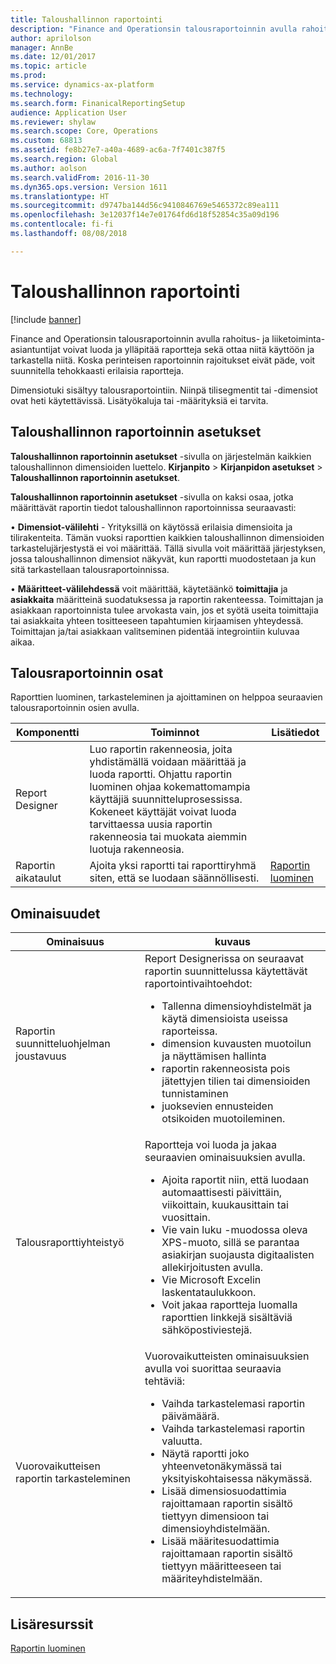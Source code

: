 ```yaml
---
title: Taloushallinnon raportointi
description: "Finance and Operationsin talousraportoinnin avulla rahoitus- ja liiketoiminta-asiantuntijat voivat luoda ja ylläpitää raportteja sekä ottaa niitä käyttöön ja tarkastella niitä. Koska perinteisen raportoinnin rajoitukset eivät päde, voit suunnitella tehokkaasti erilaisia raportteja."
author: aprilolson
manager: AnnBe
ms.date: 12/01/2017
ms.topic: article
ms.prod: 
ms.service: dynamics-ax-platform
ms.technology: 
ms.search.form: FinanicalReportingSetup
audience: Application User
ms.reviewer: shylaw
ms.search.scope: Core, Operations
ms.custom: 68813
ms.assetid: fe8b27e7-a40a-4689-ac6a-7f7401c387f5
ms.search.region: Global
ms.author: aolson
ms.search.validFrom: 2016-11-30
ms.dyn365.ops.version: Version 1611
ms.translationtype: HT
ms.sourcegitcommit: d9747ba144d56c9410846769e5465372c89ea111
ms.openlocfilehash: 3e12037f14e7e01764fd6d18f52854c35a09d196
ms.contentlocale: fi-fi
ms.lasthandoff: 08/08/2018

---
```


# <a name="financial-reporting"></a>Taloushallinnon raportointi

[!include [banner](../includes/banner.md)]

Finance and Operationsin talousraportoinnin avulla rahoitus- ja liiketoiminta-asiantuntijat voivat luoda ja ylläpitää raportteja sekä ottaa niitä käyttöön ja tarkastella niitä. Koska perinteisen raportoinnin rajoitukset eivät päde, voit suunnitella tehokkaasti erilaisia raportteja.

Dimensiotuki sisältyy talousraportointiin. Niinpä tilisegmentit tai -dimensiot ovat heti käytettävissä. Lisätyökaluja tai -määrityksiä ei tarvita.

## <a name="financial-reporting-setup"></a>Taloushallinnon raportoinnin asetukset
**Taloushallinnon raportoinnin asetukset** -sivulla on järjestelmän kaikkien taloushallinnon dimensioiden luettelo. **Kirjanpito** > **Kirjanpidon asetukset** > **Taloushallinnon raportoinnin asetukset**. 

**Taloushallinnon raportoinnin asetukset** -sivulla on kaksi osaa, jotka määrittävät raportin tiedot taloushallinnon raportoinnissa seuraavasti:

•   **Dimensiot-välilehti** - Yrityksillä on käytössä erilaisia dimensioita ja tilirakenteita. Tämän vuoksi raporttien kaikkien taloushallinnon dimensioiden tarkastelujärjestystä ei voi määrittää. Tällä sivulla voit määrittää järjestyksen, jossa taloushallinnon dimensiot näkyvät, kun raportti muodostetaan ja kun sitä tarkastellaan talousraportoinnissa.

•   **Määritteet-välilehdessä** voit määrittää, käytetäänkö **toimittajia** ja **asiakkaita** määritteinä suodatuksessa ja raportin rakenteessa. Toimittajan ja asiakkaan raportoinnista tulee arvokasta vain, jos et syötä useita toimittajia tai asiakkaita yhteen tositteeseen tapahtumien kirjaamisen yhteydessä. Toimittajan ja/tai asiakkaan valitseminen pidentää integrointiin kuluvaa aikaa.



## <a name="financial-reporting-components"></a>Talousraportoinnin osat
Raporttien luominen, tarkasteleminen ja ajoittaminen on helppoa seuraavien talousraportoinnin osien avulla.

| Komponentti        | Toiminnot                                                                                                                                                                                                                                                                           | Lisätiedot                                                                          |
|------------------|-------------------------------------------------------------------------------------------------------------------------------------------------------------------------------------------------------------------------------------------------------------------------------------|-------------------------------------------------------------------------------------------------|
| Report Designer  | Luo raportin rakenneosia, joita yhdistämällä voidaan määrittää ja luoda raportti. Ohjattu raportin luominen ohjaa kokemattomampia käyttäjiä suunnitteluprosessissa. Kokeneet käyttäjät voivat luoda tarvittaessa uusia raportin rakenneosia tai muokata aiemmin luotuja rakenneosia. |                                                                                                 |
| Raportin aikataulut | Ajoita yksi raportti tai raporttiryhmä siten, että se luodaan säännöllisesti.                                                                                                                                                                                          | [Raportin luominen](generate-financial-report.md) |

## <a name="features"></a>Ominaisuudet
<table>
<thead>
<tr class="header">
<th>Ominaisuus</th>
<th>kuvaus</th>
</tr>
</thead>
<tbody>
<tr class="odd">
<td>Raportin suunnitteluohjelman joustavuus</td>
<td>Report Designerissa on seuraavat raportin suunnittelussa käytettävät raportointivaihtoehdot:
<ul>
<li>Tallenna dimensioyhdistelmät ja käytä dimensioista useissa raporteissa.</li>
<li>dimension kuvausten muotoilun ja näyttämisen hallinta</li>
<li>raportin rakenneosista pois jätettyjen tilien tai dimensioiden tunnistaminen</li>
<li>juoksevien ennusteiden otsikoiden muotoileminen.</li>
</ul></td>
</tr>
<tr class="even">
<td>Talousraporttiyhteistyö</td>
<td>Raportteja voi luoda ja jakaa seuraavien ominaisuuksien avulla.
<ul>
<li>Ajoita raportit niin, että luodaan automaattisesti päivittäin, viikoittain, kuukausittain tai vuosittain.</li>
<li>Vie vain luku -muodossa oleva XPS-muoto, sillä se parantaa asiakirjan suojausta digitaalisten allekirjoitusten avulla.</li>
<li>Vie Microsoft Excelin laskentataulukkoon.</li>
<li>Voit jakaa raportteja luomalla raporttien linkkejä sisältäviä sähköpostiviestejä.</li>
</ul></td>
</tr>
<tr class="odd">
<td>Vuorovaikutteisen raportin tarkasteleminen</td>
<td>Vuorovaikutteisten ominaisuuksien avulla voi suorittaa seuraavia tehtäviä:
<ul>
<li>Vaihda tarkastelemasi raportin päivämäärä.</li>
<li>Vaihda tarkastelemasi raportin valuutta.</li>
<li>Näytä raportti joko yhteenvetonäkymässä tai yksityiskohtaisessa näkymässä.</li>
<li>Lisää dimensiosuodattimia rajoittamaan raportin sisältö tiettyyn dimensioon tai dimensioyhdistelmään.</li>
<li>Lisää määritesuodattimia rajoittamaan raportin sisältö tiettyyn määritteeseen tai määriteyhdistelmään.</li>
</ul>
</td>
</tr>
</tbody>
</table>

## <a name="additional-resources"></a>Lisäresurssit
[Raportin luominen](generate-financial-report.md)





